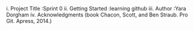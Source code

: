 i. Project Title :Sprint 0
ii. Getting Started :learning github
iii. Author :Yara Dorgham
iv. Acknowledgments (book Chacon, Scott, and Ben Straub. Pro Git. Apress,
2014.)